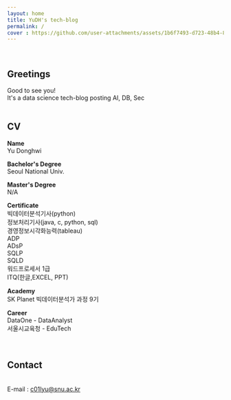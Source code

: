 ```yaml
---
layout: home
title: YuDH's tech-blog
permalink: /
cover : https://github.com/user-attachments/assets/1b6f7493-d723-48b4-817d-29ad2ad2f55d
---
```

<br>

## Greetings ##

Good to see you!
<br> It's a data science tech-blog posting AI, DB, Sec
<br>
<br>

## CV ##

**Name**<br>Yu Donghwi


**Bachelor's Degree**<br>Seoul National Univ.


**Master's Degree**<br>N/A


**Certificate**
<br>빅데이터분석기사(python)
<br>정보처리기사(java, c, python, sql)
<br>경영정보시각화능력(tableau)
<br>ADP
<br>ADsP
<br>SQLP
<br>SQLD
<br>워드프로세서 1급
<br>ITQ(한글,EXCEL, PPT)


**Academy**
<br>SK Planet 빅데이터분석가 과정 9기


**Career**
<br>DataOne - DataAnalyst
<br>서울시교육청 - EduTech
<br>
<br>
<br>

## Contact ##
<br>E-mail : c01lyu@snu.ac.kr
<br>
<br>
<br>



[1]: https://pages.github.com
[2]: https://pages.github.com/themes
[3]: https://github.com/sighingnow/jekyll-gitbook/fork
[4]: https://github.com/allejo/jekyll-toc
[5]: https://github.com/gitbook-plugins/gitbook-plugin-search-pro
[6]: https://github.com/rouge-ruby/rouge/tree/master/lib/rouge/themes
[7]: https://analytics.google.com/analytics/web/
[8]: https://www.cnzz.com/
[9]: https://docs.microsoft.com/en-us/azure/azure-monitor/app/app-insights-overview
[10]: https://github.com/sighingnow/jekyll-gitbook/blob/master/gitbook/custom.css
[11]: https://discordjs.guide/popular-topics/canvas.html#setting-up-napi-rs-canvas
[12]: https://rubygems.org/gems/jekyll-remote-theme
[13]: https://docs.github.com/en/pages/setting-up-a-github-pages-site-with-jekyll/adding-a-theme-to-your-github-pages-site-using-jekyll
[14]: https://github.com/sighingnow/jekyll-gitbook/blob/master/_config.yml
[15]: https://jekyllrb.com/docs/collections/
